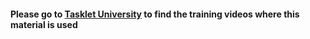 #### Please go to [Tasklet University](https://university.taskletfactory.com/) to find the training videos where this material is used